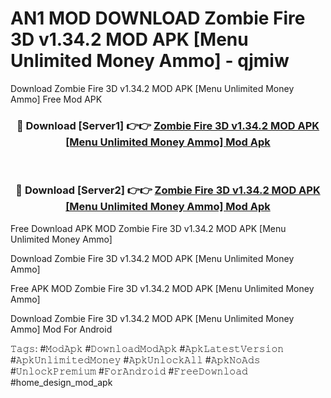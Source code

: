 # AN1 MOD DOWNLOAD Zombie Fire 3D v1.34.2 MOD APK [Menu Unlimited Money Ammo] - qjmiw
Download Zombie Fire 3D v1.34.2 MOD APK [Menu Unlimited Money Ammo] Free Mod APK

<div align="center">
<h3>🔴 Download [Server1] 👉👉 <a href="https://apk-comot.site?title=Zombie_Fire_3D_v1.34.2_MOD_APK_[Menu_Unlimited_Money_Ammo]">Zombie Fire 3D v1.34.2 MOD APK [Menu Unlimited Money Ammo] Mod Apk</a></h3><br>

<h3>🔴 Download [Server2] 👉👉 <a href="https://apk-comot.site?title=Zombie_Fire_3D_v1.34.2_MOD_APK_[Menu_Unlimited_Money_Ammo]">Zombie Fire 3D v1.34.2 MOD APK [Menu Unlimited Money Ammo] Mod Apk</a></h3>
</div>


Free Download APK MOD Zombie Fire 3D v1.34.2 MOD APK [Menu Unlimited Money Ammo]

Download Zombie Fire 3D v1.34.2 MOD APK [Menu Unlimited Money Ammo] 

Free APK MOD Zombie Fire 3D v1.34.2 MOD APK [Menu Unlimited Money Ammo] 

Download Zombie Fire 3D v1.34.2 MOD APK [Menu Unlimited Money Ammo] Mod For Android

𝚃𝚊𝚐𝚜: #𝙼𝚘𝚍𝙰𝚙𝚔 #𝙳𝚘𝚠𝚗𝚕𝚘𝚊𝚍𝙼𝚘𝚍𝙰𝚙𝚔 #𝙰𝚙𝚔𝙻𝚊𝚝𝚎𝚜𝚝𝚅𝚎𝚛𝚜𝚒𝚘𝚗 #𝙰𝚙𝚔𝚄𝚗𝚕𝚒𝚖𝚒𝚝𝚎𝚍𝙼𝚘𝚗𝚎𝚢 #𝙰𝚙𝚔𝚄𝚗𝚕𝚘𝚌𝚔𝙰𝚕𝚕 #𝙰𝚙𝚔𝙽𝚘𝙰𝚍𝚜 #𝚄𝚗𝚕𝚘𝚌𝚔𝙿𝚛𝚎𝚖𝚒𝚞𝚖 #𝙵𝚘𝚛𝙰𝚗𝚍𝚛𝚘𝚒𝚍 #𝙵𝚛𝚎𝚎𝙳𝚘𝚠𝚗𝚕𝚘𝚊𝚍 #home_design_mod_apk
